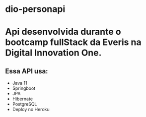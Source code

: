 # dio-personapi  
<h1>Api desenvolvida durante o bootcamp fullStack da Everis na Digital Innovation One.</h1>

<h2>Essa API usa: </h2>
<ul>
  <li>Java 11</li>
  <li>Springboot</li>
  <li>JPA</li>
  <li>Hibernate</li>
  <li>PostgreSQL</li>
  <li>Deploy no Heroku</li>
</ul>
